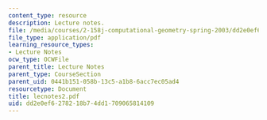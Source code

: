 ```yaml
---
content_type: resource
description: Lecture notes.
file: /media/courses/2-158j-computational-geometry-spring-2003/dd2e0ef6278218b74dd1709065814109_lecnotes2.pdf
file_type: application/pdf
learning_resource_types:
- Lecture Notes
ocw_type: OCWFile
parent_title: Lecture Notes
parent_type: CourseSection
parent_uid: 0441b151-058b-13c5-a1b8-6acc7ec05ad4
resourcetype: Document
title: lecnotes2.pdf
uid: dd2e0ef6-2782-18b7-4dd1-709065814109
---
```

